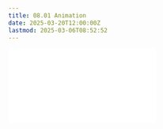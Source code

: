 ```yaml
---
title: 08.01 Animation
date: 2025-03-20T12:00:00Z
lastmod: 2025-03-06T08:52:52
---
```


![Link to included file contents](../../../../video/animation.md)
